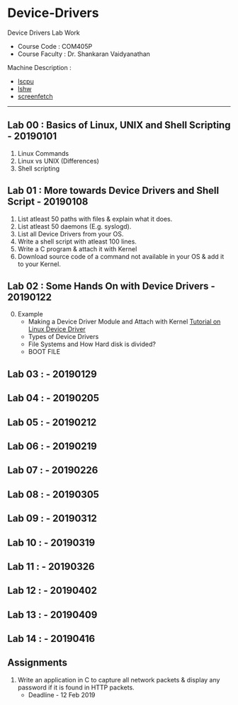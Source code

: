 #	Device-Drivers
Device Drivers Lab Work
-	Course Code : COM405P
-	Course Faculty : Dr. Shankaran Vaidyanathan

Machine Description : 
-	[lscpu](./Lab_00/lscpu.txt)
-	[lshw](./Lab_00/lshw.tx)
-	[screenfetch](./Lab_00/screenfetch.tx)
 -- --

##	Lab 00 : Basics of Linux, UNIX and Shell Scripting - 20190101
1.	Linux Commands
2.	Linux vs UNIX (Differences)
3.	Shell scripting

##	Lab 01 : More towards Device Drivers and Shell Script - 20190108
1.	List atleast 50 paths with files & explain what it does.
2.	List atleast 50 daemons (E.g. syslogd).
3.	List all Device Drivers from your OS.
4.	Write a shell script with atleast 100 lines.
5.	Write a C program & attach it with Kernel
6.	Download source code of a command not available in your OS & add it to your Kernel.

##	Lab 02 : Some Hands On with Device Drivers - 20190122
0.	Example
	*	Making a Device Driver Module and Attach with Kernel [Tutorial on Linux Device Driver](http://www.it.uu.se/edu/course/homepage/pins/vt15/labs/tutorial-DD.pdf)
	*	Types of Device Drivers
	*	File Systems and How Hard disk is divided?
	*	BOOT FILE

##	Lab 03 :  - 20190129

##	Lab 04 :  - 20190205

##	Lab 05 :  - 20190212

##	Lab 06 :  - 20190219

##	Lab 07 :  - 20190226

##	Lab 08 :  - 20190305

##	Lab 09 :  - 20190312

##	Lab 10 :  - 20190319

##	Lab 11 :  - 20190326

##	Lab 12 :  - 20190402

##	Lab 13 :  - 20190409

##	Lab 14 :  - 20190416

##	Assignments
1.	Write an application in C to capture all network packets & display any password if it is found in HTTP packets.
	*	Deadline - 12 Feb 2019